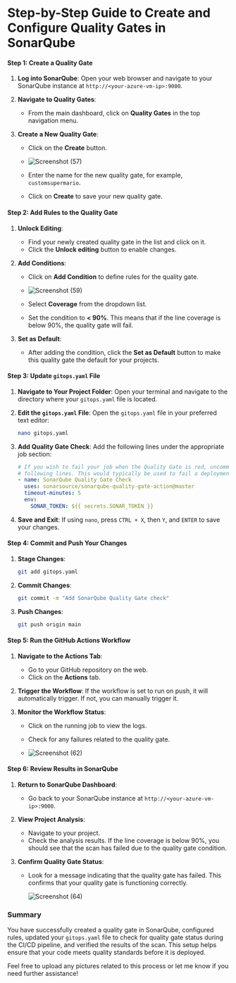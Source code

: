 # Step-by-Step Guide to Create and Configure Quality Gates in SonarQube

#### Step 1: Create a Quality Gate

1. **Log into SonarQube**:
   Open your web browser and navigate to your SonarQube instance at `http://<your-azure-vm-ip>:9000`.

2. **Navigate to Quality Gates**:
   - From the main dashboard, click on **Quality Gates** in the top navigation menu.

3. **Create a New Quality Gate**:
   - Click on the **Create** button.
  
   - ![Screenshot (57)](https://github.com/user-attachments/assets/0300e072-8319-48f6-b4df-278b183ea490)

   - Enter the name for the new quality gate, for example, `customsupermario`.
   - Click on **Create** to save your new quality gate.

#### Step 2: Add Rules to the Quality Gate

1. **Unlock Editing**:
   - Find your newly created quality gate in the list and click on it.
   - Click the **Unlock editing** button to enable changes.

2. **Add Conditions**:
   - Click on **Add Condition** to define rules for the quality gate.
  
   - ![Screenshot (59)](https://github.com/user-attachments/assets/29a990c3-830a-4540-919f-0873fc64d62c)
    
   - Select **Coverage** from the dropdown list.
   - Set the condition to **< 90%**. This means that if the line coverage is below 90%, the quality gate will fail.

3. **Set as Default**:
   - After adding the condition, click the **Set as Default** button to make this quality gate the default for your projects.

#### Step 3: Update `gitops.yaml` File

1. **Navigate to Your Project Folder**:
   Open your terminal and navigate to the directory where your `gitops.yaml` file is located.

2. **Edit the `gitops.yaml` File**:
   Open the `gitops.yaml` file in your preferred text editor:
   ```bash
   nano gitops.yaml
   ```

3. **Add Quality Gate Check**:
   Add the following lines under the appropriate job section:
   ```yaml
   # If you wish to fail your job when the Quality Gate is red, uncomment the
   # following lines. This would typically be used to fail a deployment.
   - name: SonarQube Quality Gate Check
     uses: sonarsource/sonarqube-quality-gate-action@master
     timeout-minutes: 5
     env:
       SONAR_TOKEN: ${{ secrets.SONAR_TOKEN }}
   ```

4. **Save and Exit**:
   If using `nano`, press `CTRL + X`, then `Y`, and `ENTER` to save your changes.

#### Step 4: Commit and Push Your Changes

1. **Stage Changes**:
   ```bash
   git add gitops.yaml
   ```

2. **Commit Changes**:
   ```bash
   git commit -m "Add SonarQube Quality Gate check"
   ```

3. **Push Changes**:
   ```bash
   git push origin main
   ```

#### Step 5: Run the GitHub Actions Workflow

1. **Navigate to the Actions Tab**:
   - Go to your GitHub repository on the web.
   - Click on the **Actions** tab.

2. **Trigger the Workflow**:
   If the workflow is set to run on push, it will automatically trigger. If not, you can manually trigger it.

3. **Monitor the Workflow Status**:
   - Click on the running job to view the logs.
   - Check for any failures related to the quality gate.
  
   - ![Screenshot (62)](https://github.com/user-attachments/assets/e2aa3843-6e54-4b3e-a98f-b8d594732aa2)


#### Step 6: Review Results in SonarQube

1. **Return to SonarQube Dashboard**:
   - Go back to your SonarQube instance at `http://<your-azure-vm-ip>:9000`.

2. **View Project Analysis**:
   - Navigate to your project.
   - Check the analysis results. If the line coverage is below 90%, you should see that the scan has failed due to the quality gate condition.

3. **Confirm Quality Gate Status**:
   - Look for a message indicating that the quality gate has failed. This confirms that your quality gate is functioning correctly.
  
     ![Screenshot (64)](https://github.com/user-attachments/assets/d0bd9fc1-5728-4058-a81f-aae5667d0681)


### Summary

You have successfully created a quality gate in SonarQube, configured rules, updated your `gitops.yaml` file to check for quality gate status during the CI/CD pipeline, and verified the results of the scan. This setup helps ensure that your code meets quality standards before it is deployed.

Feel free to upload any pictures related to this process or let me know if you need further assistance!
